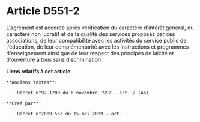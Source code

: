 # Article D551-2

L'agrément est accordé après vérification du caractère d'intérêt général, du caractère non lucratif et de la qualité des
services proposés par ces associations, de leur compatibilité avec les activités du service public de l'éducation, de leur
complémentarité avec les instructions et programmes d'enseignement ainsi que de leur respect des principes de laïcité et
d'ouverture à tous sans discrimination.

**Liens relatifs à cet article**

	**Anciens textes**:

	  - Décret n°92-1200 du 6 novembre 1992 - art. 2 (Ab)

	**Créé par**:

	  - Décret n°2009-553 du 15 mai 2009 - art.
